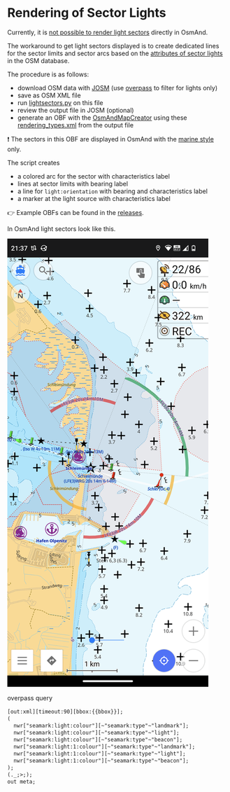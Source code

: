 # Rendering of Sector Lights

Currently, it is [not possible to render light sectors](https://github.com/osmandapp/OsmAnd/issues/16894) directly in OsmAnd.

The workaround to get light sectors displayed is to create dedicated lines for the sector limits and sector arcs based on the [attributes of sector lights](https://wiki.openstreetmap.org/wiki/Seamarks/Lights#Sectored_light_attributes) in the OSM database. 

The procedure is as follows:

- download OSM data with [JOSM](https://josm.openstreetmap.de/) (use [overpass](https://overpass-turbo.eu/) to filter for lights only)
- save as OSM XML file
- run [lightsectors.py](lightsectors.py) on this file
- review the output file in JOSM (optional)
- generate an OBF with the [OsmAndMapCreator](https://osmand.net/docs/versions/map-creator) using these [rendering_types.xml](rendering_types.xml) from the output file

:exclamation: The sectors in this OBF are displayed in OsmAnd with the [marine style](marine.render.xml) only.

The script creates

- a colored arc for the sector with characteristics label
- lines at sector limits with bearing label
- a line for `light:orientation` with bearing and characteristics label
- a marker at the light source with characteristics label

:point_right: Example OBFs can be found in the [releases](https://github.com/quantenschaum/mapping/releases).

In OsmAnd light sectors look like this.

![light sectors](img/lightsectors.png)

overpass query

```
[out:xml][timeout:90][bbox:{{bbox}}];
(
  nwr["seamark:light:colour"][~"seamark:type"~"landmark"];
  nwr["seamark:light:colour"][~"seamark:type"~"light"];
  nwr["seamark:light:colour"][~"seamark:type"~"beacon"];
  nwr["seamark:light:1:colour"][~"seamark:type"~"landmark"];
  nwr["seamark:light:1:colour"][~"seamark:type"~"light"];
  nwr["seamark:light:1:colour"][~"seamark:type"~"beacon"];
);
(._;>;);
out meta;
```
